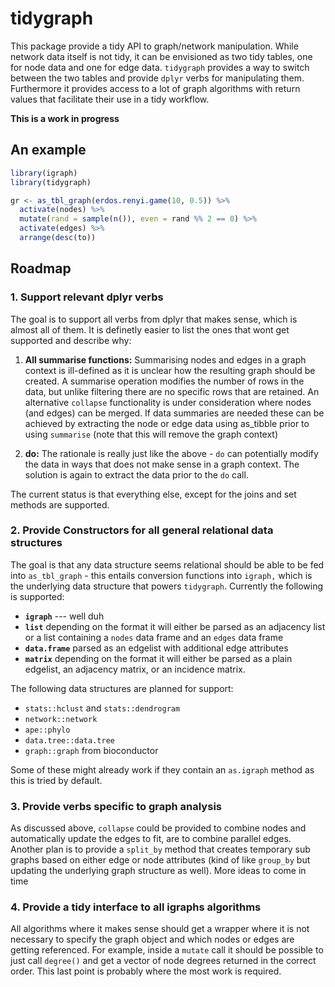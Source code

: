 
<!-- README.md is generated from README.Rmd. Please edit that file -->
tidygraph
=========

This package provide a tidy API to graph/network manipulation. While network data itself is not tidy, it can be envisioned as two tidy tables, one for node data and one for edge data. `tidygraph` provides a way to switch between the two tables and provide `dplyr` verbs for manipulating them. Furthermore it provides access to a lot of graph algorithms with return values that facilitate their use in a tidy workflow.

**This is a work in progress**

An example
----------

``` r
library(igraph)
library(tidygraph)

gr <- as_tbl_graph(erdos.renyi.game(10, 0.5)) %>% 
  activate(nodes) %>% 
  mutate(rand = sample(n()), even = rand %% 2 == 0) %>% 
  activate(edges) %>% 
  arrange(desc(to))
```

Roadmap
-------

### 1. Support relevant dplyr verbs

The goal is to support all verbs from dplyr that makes sense, which is almost all of them. It is definetly easier to list the ones that wont get supported and describe why:

1.  **All summarise functions:** Summarising nodes and edges in a graph context is ill-defined as it is unclear how the resulting graph should be created. A summarise operation modifies the number of rows in the data, but unlike filtering there are no specific rows that are retained. An alternative `collapse` functionality is under consideration where nodes (and edges) can be merged. If data summaries are needed these can be achieved by extracting the node or edge data using as\_tibble prior to using `summarise` (note that this will remove the graph context)

2.  **do:** The rationale is really just like the above - `do` can potentially modify the data in ways that does not make sense in a graph context. The solution is again to extract the data prior to the `do` call.

The current status is that everything else, except for the joins and set methods are supported.

### 2. Provide Constructors for all general relational data structures

The goal is that any data structure seems relational should be able to be fed into `as_tbl_graph` - this entails conversion functions into `igraph,` which is the underlying data structure that powers `tidygraph`. Currently the following is supported:

-   **`igraph`** --- well duh
-   **`list`** depending on the format it will either be parsed as an adjacency list or a list containing a `nodes` data frame and an `edges` data frame
-   **`data.frame`** parsed as an edgelist with additional edge attributes
-   **`matrix`** depending on the format it will either be parsed as a plain edgelist, an adjacency matrix, or an incidence matrix.

The following data structures are planned for support:

-   `stats::hclust` and `stats::dendrogram`
-   `network::network`
-   `ape::phylo`
-   `data.tree::data.tree`
-   `graph::graph` from bioconductor

Some of these might already work if they contain an `as.igraph` method as this is tried by default.

### 3. Provide verbs specific to graph analysis

As discussed above, `collapse` could be provided to combine nodes and automatically update the edges to fit, are to combine parallel edges. Another plan is to provide a `split_by` method that creates temporary sub graphs based on either edge or node attributes (kind of like `group_by` but updating the underlying graph structure as well). More ideas to come in time

### 4. Provide a tidy interface to all igraphs algorithms

All algorithms where it makes sense should get a wrapper where it is not necessary to specify the graph object and which nodes or edges are getting referenced. For example, inside a `mutate` call it should be possible to just call `degree()` and get a vector of node degrees returned in the correct order. This last point is probably where the most work is required.
